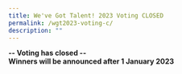 ```yaml
---
title: We've Got Talent! 2023 Voting CLOSED
permalink: /wgt2023-voting-c/
description: ""
---
```

**-- Voting has closed --** <br>
**Winners will be announced after 1 January 2023** <br>